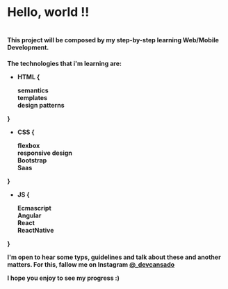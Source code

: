 <h1> Hello, world !! <h1/>

<h4> This project will be composed by my step-by-step learning Web/Mobile Development. <h4/>


The technologies that i'm learning are:

- HTML {
  
  semantics <br/>
  templates <br/>
  design patterns 

}

- CSS {
  
  flexbox <br/>
  responsive design <br/>
  Bootstrap <br/>
  Saas
  
}

- JS {

  Ecmascript <br/>
  Angular <br/>
  React <br/>
  ReactNative

}

I'm open to hear some typs, guidelines and talk about these and another matters. For this, fallow me on Instagram <a href="https://www.instagram.com/_devcansado/">@_devcansado</a>


I hope you enjoy to see my progress :)

